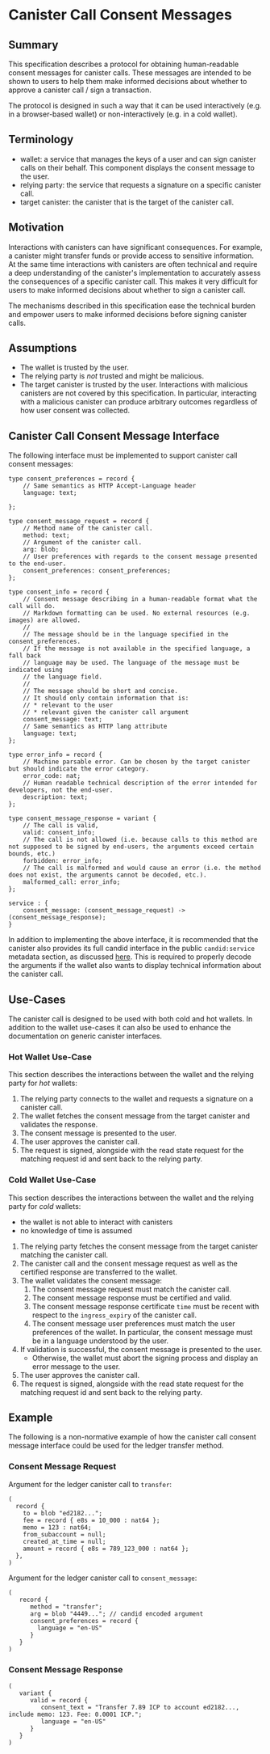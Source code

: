 # Canister Call Consent Messages

## Summary
This specification describes a protocol for obtaining human-readable consent messages for canister calls. These messages are intended to be shown to users to help them make informed decisions about whether to approve a canister call / sign a transaction.

The protocol is designed in such a way that it can be used interactively (e.g. in a browser-based wallet) or non-interactively (e.g. in a cold wallet).

## Terminology

* wallet: a service that manages the keys of a user and can sign canister calls on their behalf. This component displays the consent message to the user.
* relying party: the service that requests a signature on a specific canister call.
* target canister: the canister that is the target of the canister call.

## Motivation

Interactions with canisters can have significant consequences. For example, a canister might transfer funds or provide access to sensitive information. At the same time interactions with canisters are often technical and require a deep understanding of the canister's implementation to accurately assess the consequences of a specific canister call. This makes it very difficult for users to make informed decisions about whether to sign a canister call.

The mechanisms described in this specification ease the technical burden and empower users to make informed decisions before signing canister calls.

## Assumptions
* The wallet is trusted by the user.
* The relying party is _not_ trusted and might be malicious.
* The target canister is trusted by the user. Interactions with malicious canisters are not covered by this specification. In particular, interacting with a malicious canister can produce arbitrary outcomes regardless of how user consent was collected.

## Canister Call Consent Message Interface

The following interface must be implemented to support canister call consent messages:

```
type consent_preferences = record {
    // Same semantics as HTTP Accept-Language header
    language: text;

};

type consent_message_request = record {
    // Method name of the canister call.
    method: text;
    // Argument of the canister call.
    arg: blob;
    // User preferences with regards to the consent message presented to the end-user.
    consent_preferences: consent_preferences;
};

type consent_info = record {
    // Consent message describing in a human-readable format what the call will do.
    // Markdown formatting can be used. No external resources (e.g. images) are allowed.
    //
    // The message should be in the language specified in the consent_preferences.
    // If the message is not available in the specified language, a fall back
    // language may be used. The language of the message must be indicated using
    // the language field.
    //
    // The message should be short and concise.
    // It should only contain information that is:
    // * relevant to the user
    // * relevant given the canister call argument
    consent_message: text;
    // Same semantics as HTTP lang attribute
    language: text;
};

type error_info = record {
    // Machine parsable error. Can be chosen by the target canister but should indicate the error category.
    error_code: nat;
    // Human readable technical description of the error intended for developers, not the end-user.
    description: text;
};

type consent_message_response = variant {
    // The call is valid,
    valid: consent_info;
    // The call is not allowed (i.e. because calls to this method are not supposed to be signed by end-users, the arguments exceed certain bounds, etc.)
    forbidden: error_info;
    // The call is malformed and would cause an error (i.e. the method does not exist, the arguments cannot be decoded, etc.).
    malformed_call: error_info;
};

service : {
    consent_message: (consent_message_request) -> (consent_message_response);
}
```

In addition to implementing the above interface, it is recommended that the canister also provides its full candid interface in the public `candid:service` metadata section, as discussed [here](https://forum.dfinity.org/t/rfc-canister-metadata-standard). This is required to properly decode the arguments if the wallet also wants to display technical information about the canister call.

## Use-Cases

The canister call is designed to be used with both cold and hot wallets. In addition to the wallet use-cases it can also be used to enhance the documentation on generic canister interfaces.

### Hot Wallet Use-Case

This section describes the interactions between the wallet and the relying party for _hot_ wallets:

1. The relying party connects to the wallet and requests a signature on a canister call.
2. The wallet fetches the consent message from the target canister and validates the response.
3. The consent message is presented to the user.
4. The user approves the canister call.
5. The request is signed, alongside with the read state request for the matching request id and sent back to the relying party.

### Cold Wallet Use-Case

This section describes the interactions between the wallet and the relying party for _cold_ wallets:
* the wallet is not able to interact with canisters
* no knowledge of time is assumed

1. The relying party fetches the consent message from the target canister matching the canister call.
2. The canister call and the consent message request as well as the certified response are transferred to the wallet.
3. The wallet validates the consent message:
   1. The consent message request must match the canister call.
   2. The consent message response must be certified and valid.
   3. The consent message response certificate `time` must be recent with respect to the `ingress_expiry` of the canister call.
   4. The consent message user preferences must match the user preferences of the wallet. In particular, the consent message must be in a language understood by the user.
4. If validation is successful, the consent message is presented to the user.
   * Otherwise, the wallet must abort the signing process and display an error message to the user.
5. The user approves the canister call.
6. The request is signed, alongside with the read state request for the matching request id and sent back to the relying party.

## Example

The following is a non-normative example of how the canister call consent message interface could be used for the ledger transfer method.

### Consent Message Request

Argument for the ledger canister call to `transfer`:

```
(
  record {
    to = blob "ed2182...";
    fee = record { e8s = 10_000 : nat64 };
    memo = 123 : nat64;
    from_subaccount = null;
    created_at_time = null;
    amount = record { e8s = 789_123_000 : nat64 };
  },
)
```

Argument for the ledger canister call to `consent_message`:

```
(
   record {
      method = "transfer";
      arg = blob "4449..."; // candid encoded argument
      consent_preferences = record {
        language = "en-US"
      }
   }
)
```

### Consent Message Response

```
(
   variant {
      valid = record {
         consent_text = "Transfer 7.89 ICP to account ed2182..., include memo: 123. Fee: 0.0001 ICP.";
         language = "en-US"
      }
   }
)
```
